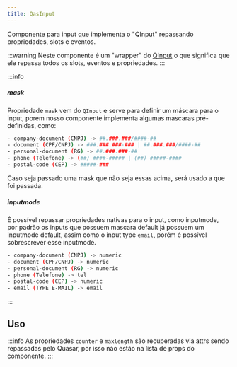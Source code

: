 ```yaml
---
title: QasInput
---
```


Componente para input que implementa o "QInput" repassando propriedades, slots e eventos.

<doc-api file="input/QasInput" name="QasInput" />

:::warning
Neste componente é um "wrapper" do [QInput](https://quasar.dev/vue-components/input#introduction) o que significa que ele repassa todos os slots, eventos e propriedades.
:::

:::info
##### mask
Propriedade `mask` vem do `QInput` e serve para definir um máscara para o input, porem nosso componente implementa algumas mascaras pré-definidas, como:

```bash
- company-document (CNPJ) -> ##.###.###/####-##
- document (CPF/CNPJ) -> ###.###.###-### | ##.###.###/####-##
- personal-document (RG) -> ##.###.###-##
- phone (Telefone) -> (##) ####-##### | (##) #####-####
- postal-code (CEP) -> #####-###
```

Caso seja passado uma mask que não seja essas acima, será usado a que foi passada.

##### inputmode

É possível repassar propriedades nativas para o input, como inputmode, por padrão os inputs que possuem mascara default já possuem um inputmode default, assim como o input type `email`, porém é possível sobrescrever esse inputmode.

```bash
- company-document (CNPJ) -> numeric
- document (CPF/CNPJ) -> numeric
- personal-document (RG) -> numeric
- phone (Telefone) -> tel
- postal-code (CEP) -> numeric
- email (TYPE E-MAIL) -> email
```
:::

## Uso

<doc-example file="QasInput/Basic" title="Básico" />
<doc-example file="QasInput/Textarea" title="Textarea" />
<doc-example file="QasInput/Required" title="Obrigatório" />
<doc-example file="QasInput/Masks" title="Mascaras" />

:::info
As propriedades `counter` e `maxlength` são recuperadas via attrs sendo repassadas pelo Quasar, por isso não estão na lista de props do componente.
:::
<doc-example file="QasInput/Counter" title="Com contador e máximo de caracteres" />
